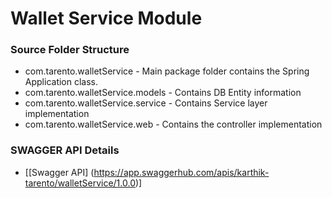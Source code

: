 # Wallet Service Module

### Source Folder Structure
* com.tarento.walletService - Main package folder contains the Spring Application class.
* com.tarento.walletService.models - Contains DB Entity information
* com.tarento.walletService.service - Contains Service layer implementation
* com.tarento.walletService.web - Contains the controller implementation

### SWAGGER API Details
* [[Swagger API] (https://app.swaggerhub.com/apis/karthik-tarento/walletService/1.0.0)]

